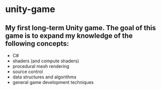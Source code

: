 # unity-game

## My first long-term Unity game. The goal of this game is to expand my knowledge of the following concepts:
- C#
- shaders (and compute shaders)
- procedural mesh rendering
- source control
- data structures and algorithms
- general game development techniques
